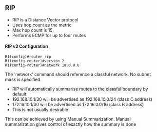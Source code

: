 ## RIP 

* RIP is a Distance Vector protocol
* Uses hop count as the metric
* Max hop count is 15
* Performs ECMP for up to four routes

#### RIP v2 Configuration
```
R1(config)#router rip
R1(config-router)#version 2
R1(config-router)#network 10.0.0.0
```

The 'network' command should reference a classful network. No subnet mask is specified

- RIP will automatically summarise routes to the classful boundary by default
- 192.168.10.1/30 will be advertised as 192.168.10.0/24 (class C address)
- 172.16.10.1/30 will be advertised as 172.16.0.0/16 (class B address)
- This is not usually desirable

This can be achieved by using Manual Summarization. 
Manual summarization gives control of exactly how the summary is done
